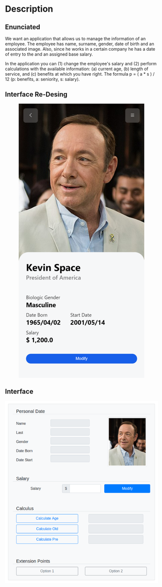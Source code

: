 # Description

## Enunciated

We want an application that allows us to manage the information of an employee.
The employee has name, surname, gender, date of birth and an associated image.
Also, since he works in a certain company he has a date of entry to the
and an assigned base salary.

In the application you can (1) change the employee's salary and (2) perform
calculations with the available information:
(a) current age, (b) length of service, and (c) benefits at which you have
right.
The formula p = ( a * s ) / 12
(p: benefits, a: seniority, s: salary).

## Interface Re-Desing

<p align="center">
    <img src="docs/Home.png" alt="Home" width="414"/>
</p>

## Interface

<p align="center">
    <img src="docs/Interface.png" alt="Interface"/>
</p>